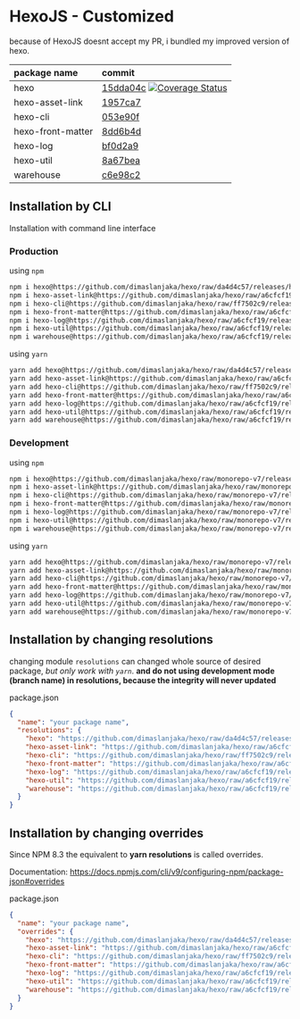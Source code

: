 # HexoJS - Customized
because of HexoJS doesnt accept my PR, i bundled my improved version of hexo.

| package name | commit |
| :--- | :--- | 
| hexo | [15dda04c](https://github.com/dimaslanjaka/hexo/commit/15dda04c)  [![Coverage Status](https://coveralls.io/repos/github/dimaslanjaka/hexo/badge.svg)](https://coveralls.io/github/dimaslanjaka/hexo) | 
| hexo-asset-link | [1957ca7](https://github.com/dimaslanjaka/hexo-asset-link/commit/1957ca7) | 
| hexo-cli | [053e90f](https://github.com/dimaslanjaka/hexo-cli/commit/053e90f) | 
| hexo-front-matter | [8dd6b4d](https://github.com/dimaslanjaka/hexo-front-matter/commit/8dd6b4d) | 
| hexo-log | [bf0d2a9](https://github.com/dimaslanjaka/hexo-log/commit/bf0d2a9) | 
| hexo-util | [8a67bea](https://github.com/dimaslanjaka/hexo-util/commit/8a67bea) | 
| warehouse | [c6e98c2](https://github.com/dimaslanjaka/warehouse/commit/c6e98c2) | 

## Installation by CLI
Installation with command line interface

### Production

using `npm`
```bash
npm i hexo@https://github.com/dimaslanjaka/hexo/raw/da4d4c57/releases/hexo.tgz
npm i hexo-asset-link@https://github.com/dimaslanjaka/hexo/raw/a6cfcf19/releases/hexo-asset-link.tgz
npm i hexo-cli@https://github.com/dimaslanjaka/hexo/raw/ff7502c9/releases/hexo-cli.tgz
npm i hexo-front-matter@https://github.com/dimaslanjaka/hexo/raw/a6cfcf19/releases/hexo-front-matter.tgz
npm i hexo-log@https://github.com/dimaslanjaka/hexo/raw/a6cfcf19/releases/hexo-log.tgz
npm i hexo-util@https://github.com/dimaslanjaka/hexo/raw/a6cfcf19/releases/hexo-util.tgz
npm i warehouse@https://github.com/dimaslanjaka/hexo/raw/a6cfcf19/releases/warehouse.tgz
```

using `yarn`
```bash
yarn add hexo@https://github.com/dimaslanjaka/hexo/raw/da4d4c57/releases/hexo.tgz
yarn add hexo-asset-link@https://github.com/dimaslanjaka/hexo/raw/a6cfcf19/releases/hexo-asset-link.tgz
yarn add hexo-cli@https://github.com/dimaslanjaka/hexo/raw/ff7502c9/releases/hexo-cli.tgz
yarn add hexo-front-matter@https://github.com/dimaslanjaka/hexo/raw/a6cfcf19/releases/hexo-front-matter.tgz
yarn add hexo-log@https://github.com/dimaslanjaka/hexo/raw/a6cfcf19/releases/hexo-log.tgz
yarn add hexo-util@https://github.com/dimaslanjaka/hexo/raw/a6cfcf19/releases/hexo-util.tgz
yarn add warehouse@https://github.com/dimaslanjaka/hexo/raw/a6cfcf19/releases/warehouse.tgz

```

### Development

using `npm`
```bash
npm i hexo@https://github.com/dimaslanjaka/hexo/raw/monorepo-v7/releases/hexo.tgz
npm i hexo-asset-link@https://github.com/dimaslanjaka/hexo/raw/monorepo-v7/releases/hexo-asset-link.tgz
npm i hexo-cli@https://github.com/dimaslanjaka/hexo/raw/monorepo-v7/releases/hexo-cli.tgz
npm i hexo-front-matter@https://github.com/dimaslanjaka/hexo/raw/monorepo-v7/releases/hexo-front-matter.tgz
npm i hexo-log@https://github.com/dimaslanjaka/hexo/raw/monorepo-v7/releases/hexo-log.tgz
npm i hexo-util@https://github.com/dimaslanjaka/hexo/raw/monorepo-v7/releases/hexo-util.tgz
npm i warehouse@https://github.com/dimaslanjaka/hexo/raw/monorepo-v7/releases/warehouse.tgz
```

using `yarn`
```bash
yarn add hexo@https://github.com/dimaslanjaka/hexo/raw/monorepo-v7/releases/hexo.tgz
yarn add hexo-asset-link@https://github.com/dimaslanjaka/hexo/raw/monorepo-v7/releases/hexo-asset-link.tgz
yarn add hexo-cli@https://github.com/dimaslanjaka/hexo/raw/monorepo-v7/releases/hexo-cli.tgz
yarn add hexo-front-matter@https://github.com/dimaslanjaka/hexo/raw/monorepo-v7/releases/hexo-front-matter.tgz
yarn add hexo-log@https://github.com/dimaslanjaka/hexo/raw/monorepo-v7/releases/hexo-log.tgz
yarn add hexo-util@https://github.com/dimaslanjaka/hexo/raw/monorepo-v7/releases/hexo-util.tgz
yarn add warehouse@https://github.com/dimaslanjaka/hexo/raw/monorepo-v7/releases/warehouse.tgz

```

## Installation by changing resolutions
changing module `resolutions` can changed whole source of desired package, _but only work with `yarn`_. **and do not using development mode (branch name) in resolutions, because the integrity will never updated**

package.json
```json
{
  "name": "your package name",
  "resolutions": {
    "hexo": "https://github.com/dimaslanjaka/hexo/raw/da4d4c57/releases/hexo.tgz",
    "hexo-asset-link": "https://github.com/dimaslanjaka/hexo/raw/a6cfcf19/releases/hexo-asset-link.tgz",
    "hexo-cli": "https://github.com/dimaslanjaka/hexo/raw/ff7502c9/releases/hexo-cli.tgz",
    "hexo-front-matter": "https://github.com/dimaslanjaka/hexo/raw/a6cfcf19/releases/hexo-front-matter.tgz",
    "hexo-log": "https://github.com/dimaslanjaka/hexo/raw/a6cfcf19/releases/hexo-log.tgz",
    "hexo-util": "https://github.com/dimaslanjaka/hexo/raw/a6cfcf19/releases/hexo-util.tgz",
    "warehouse": "https://github.com/dimaslanjaka/hexo/raw/a6cfcf19/releases/warehouse.tgz"
  }
}
```

## Installation by changing overrides

Since NPM 8.3 the equivalent to **yarn resolutions** is called overrides.

Documentation: https://docs.npmjs.com/cli/v9/configuring-npm/package-json#overrides

package.json
```json
{
  "name": "your package name",
  "overrides": {
    "hexo": "https://github.com/dimaslanjaka/hexo/raw/da4d4c57/releases/hexo.tgz",
    "hexo-asset-link": "https://github.com/dimaslanjaka/hexo/raw/a6cfcf19/releases/hexo-asset-link.tgz",
    "hexo-cli": "https://github.com/dimaslanjaka/hexo/raw/ff7502c9/releases/hexo-cli.tgz",
    "hexo-front-matter": "https://github.com/dimaslanjaka/hexo/raw/a6cfcf19/releases/hexo-front-matter.tgz",
    "hexo-log": "https://github.com/dimaslanjaka/hexo/raw/a6cfcf19/releases/hexo-log.tgz",
    "hexo-util": "https://github.com/dimaslanjaka/hexo/raw/a6cfcf19/releases/hexo-util.tgz",
    "warehouse": "https://github.com/dimaslanjaka/hexo/raw/a6cfcf19/releases/warehouse.tgz"
  }
}
```
